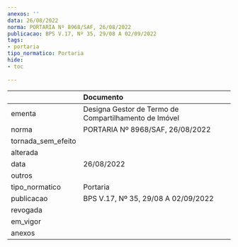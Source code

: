 ```yaml
---
anexos: ''
data: 26/08/2022
norma: PORTARIA Nº 8968/SAF, 26/08/2022
publicacao: BPS V.17, Nº 35, 29/08 A 02/09/2022
tags:
- portaria
tipo_normatico: Portaria
hide: 
- toc 
 
---
```


|                    | Documento                                             |
|:-------------------|:------------------------------------------------------|
| ementa             | Designa Gestor de Termo de Compartilhamento de Imóvel |
| norma              | PORTARIA Nº 8968/SAF, 26/08/2022                      |
| tornada_sem_efeito |                                                       |
| alterada           |                                                       |
| data               | 26/08/2022                                            |
| outros             |                                                       |
| tipo_normatico     | Portaria                                              |
| publicacao         | BPS V.17, Nº 35, 29/08 A 02/09/2022                   |
| revogada           |                                                       |
| em_vigor           |                                                       |
| anexos             |                                                       |